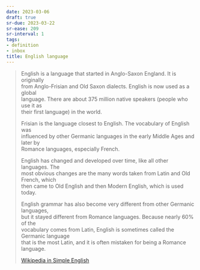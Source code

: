 ```yaml
---
date: 2023-03-06
draft: true
sr-due: 2023-03-22
sr-ease: 209
sr-interval: 1
tags:
- definition
- inbox
title: English language
---
```

   
> English is a language that started in Anglo-Saxon England. It is originally   
> from Anglo-Frisian and Old Saxon dialects. English is now used as a global   
> language. There are about 375 million native speakers (people who use it as   
> their first language) in the world.   
>   
> Frisian is the language closest to English. The vocabulary of English was   
> influenced by other Germanic languages in the early Middle Ages and later by   
> Romance languages, especially French.   
>   
> English has changed and developed over time, like all other languages. The   
> most obvious changes are the many words taken from Latin and Old French, which   
> then came to Old English and then Modern English, which is used today.   
>   
> English grammar has also become very different from other Germanic languages,   
> but it stayed different from Romance languages. Because nearly 60% of the   
> vocabulary comes from Latin, English is sometimes called the Germanic language   
> that is the most Latin, and it is often mistaken for being a Romance language.   
>   
> [Wikipedia in Simple English](https://simple.wikipedia.org/wiki/English_language)